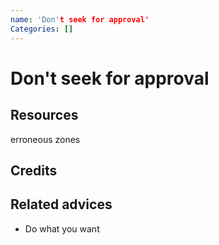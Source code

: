 ```yaml
---
name: 'Don't seek for approval'
Categories: []
---
```

# Don't seek for approval

## Resources

erroneous zones
## Credits


## Related advices

- Do what you want

